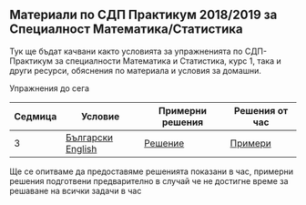 ## Материали по СДП Практикум 2018/2019 за Специалност Математика/Статистика
Тук ще бъдат качвани както условията за упражненията по СДП-Практикум за специалности Математика и Статистика, курс 1, така и други ресурси, обяснения по материала и условия за домашни. 

Упражнения до сега

| Седмица  |       Условиe      | Примерни решения | Решения от час |
| :------- | ------------------ | ---------------- | -------------- |
| 3        | [Български](https://github.com/ivantenevvasilev/sdp-m-s-18-19/blob/master/03-exercise/README.md)  [English](https://github.com/ivantenevvasilev/sdp-m-s-18-19/blob/master/03-exercise/EN.md) | [Решение](https://github.com/ivantenevvasilev/sdp-m-s-18-19/tree/master/03-exercise/sample-solutions)              | [Примери](https://github.com/ivantenevvasilev/sdp-m-s-18-19/blob/master/03-exercise/examples/counter-example.cpp)            |

Ще се опитваме да предоставяме решенията показани в час, примерни решения подготвени предварително в случай че не достигне време за решаване на всички задачи в час

